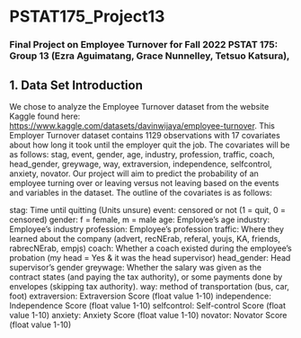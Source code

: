 # PSTAT175_Project13
### Final Project on Employee Turnover for Fall 2022 PSTAT 175: Group 13 (Ezra Aguimatang, Grace Nunnelley, Tetsuo Katsura),

## 1. Data Set Introduction

We chose to analyze the Employee Turnover dataset from the website Kaggle found here: https://www.kaggle.com/datasets/davinwijaya/employee-turnover. This Employer Turnover dataset contains 1129 observations with 17 covariates about how long it took until the employer quit the job. The covariates will be as follows:
stag, event, gender, age, industry, profession, traffic, coach, head_gender, greywage, way, extraversion, independence, selfcontrol, anxiety, novator. 
Our project will aim to predict the probability of an employee turning over or leaving versus not leaving based on the events and variables in the dataset. The outline of the covariates is as follows: 

stag:		Time until quitting (Units unsure)
event:		censored or not (1 = quit, 0 = censored)
gender:		f = female, m = male
age:		Employee’s age
industry:	Employee’s industry
profession:	Employee’s profession
traffic:	Where they learned about the company (advert, recNErab, referal, youjs, KA, friends, rabrecNErab, empjs)
coach: 	Whether a coach existed during the employee’s probation (my head = Yes & it was the head supervisor)
head_gender: 	Head supervisor’s gender
greywage: 	Whether the salary was given as the contract states (and paying the tax authority), or some payments done by envelopes (skipping tax authority).
way: 		method of transportation (bus, car, foot)
extraversion: 	Extraversion Score (float value 1-10) 
independence: Independence Score (float value 1-10)
selfcontrol: 	Self-control Score (float value 1-10)
anxiety: 	Anxiety Score (float value 1-10)
novator: 	Novator Score (float value 1-10)
